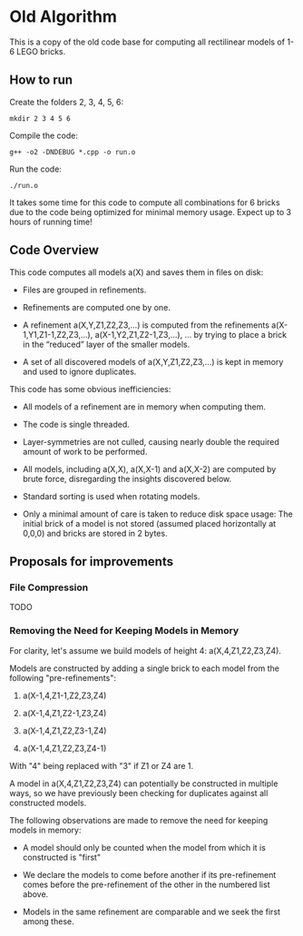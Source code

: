 # Old Algorithm

This is a copy of the old code base for computing all rectilinear models of 1-6 LEGO bricks.

## How to run

Create the folders 2, 3, 4, 5, 6:

```
mkdir 2 3 4 5 6
```

Compile the code:

```
g++ -o2 -DNDEBUG *.cpp -o run.o
```

Run the code:

```
./run.o
```

It takes some time for this code to compute all combinations for 6 bricks due to the code being optimized for minimal memory usage. Expect up to 3 hours of running time!

## Code Overview

This code computes all models a(X) and saves them in files on disk:

- Files are grouped in refinements.

- Refinements are computed one by one.

- A refinement a(X,Y,Z1,Z2,Z3,...) is computed from the refinements a(X-1,Y1,Z1-1,Z2,Z3,...), a(X-1,Y2,Z1,Z2-1,Z3,...), ... by trying to place a brick in the “reduced” layer of the smaller models.

- A set of all discovered models of a(X,Y,Z1,Z2,Z3,...) is kept in memory and used to ignore duplicates.


This code has some obvious inefficiencies:

- All models of a refinement are in memory when computing them.

- The code is single threaded.

- Layer-symmetries are not culled, causing nearly double the required amount of work to be performed.

- All models, including a(X,X), a(X,X-1) and a(X,X-2) are computed by brute force, disregarding the insights discovered below.

- Standard sorting is used when rotating models.

- Only a minimal amount of care is taken to reduce disk space usage: The initial brick of a model is not stored (assumed placed horizontally at 0,0,0) and bricks are stored in 2 bytes.


## Proposals for improvements

### File Compression

TODO

### Removing the Need for Keeping Models in Memory

For clarity, let's assume we build models of height 4: a(X,4,Z1,Z2,Z3,Z4).

Models are constructed by adding a single brick to each model from the following "pre-refinements":

1) a(X-1,4,Z1-1,Z2,Z3,Z4)

2) a(X-1,4,Z1,Z2-1,Z3,Z4)

3) a(X-1,4,Z1,Z2,Z3-1,Z4)

4) a(X-1,4,Z1,Z2,Z3,Z4-1)

With "4" being replaced with "3" if Z1 or Z4 are 1.

A model in a(X,4,Z1,Z2,Z3,Z4) can potentially be constructed in multiple ways, so we have previously been checking for duplicates against all constructed models.

The following observations are made to remove the need for keeping models in memory:

- A model should only be counted when the model from which it is constructed is "first"

- We declare the models to come before another if its pre-refinement comes before the pre-refinement of the other in the numbered list above.

- Models in the same refinement are comparable and we seek the first among these.


